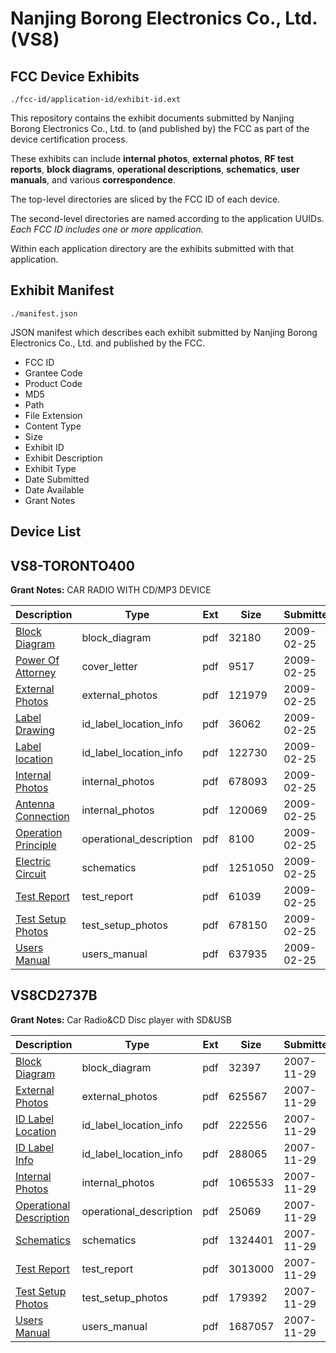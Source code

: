 # Nanjing Borong Electronics Co., Ltd. (VS8)
## FCC Device Exhibits

```
./fcc-id/application-id/exhibit-id.ext
```

This repository contains the exhibit documents submitted by Nanjing Borong Electronics Co., Ltd. to (and published by) the FCC as part of the device certification process.

These exhibits can include **internal photos**, **external photos**, **RF test reports**, **block diagrams**, **operational descriptions**, **schematics**, **user manuals**, and various **correspondence**.

The top-level directories are sliced by the FCC ID of each device.

The second-level directories are named according to the application UUIDs. *Each FCC ID includes one or more application.*

Within each application directory are the exhibits submitted with that application. 

## Exhibit Manifest

```
./manifest.json
```

JSON manifest which describes each exhibit submitted by Nanjing Borong Electronics Co., Ltd. and published by the FCC.

- FCC ID
- Grantee Code
- Product Code
- MD5
- Path
- File Extension
- Content Type
- Size
- Exhibit ID
- Exhibit Description
- Exhibit Type
- Date Submitted
- Date Available
- Grant Notes

## Device List
## VS8-TORONTO400
**Grant Notes:** CAR RADIO WITH CD/MP3 DEVICE

| Description | Type | Ext | Size | Submitted | Available |
| ----------- | ---- | --- | ---- | --------- | --------- |
| [Block Diagram](VS8-TORONTO400/36118759cdadb770e8993a809ef720ed/1072620.pdf) | block_diagram | pdf | 32180 | 2009-02-25 | 2009-02-25 |
| [Power Of Attorney](VS8-TORONTO400/36118759cdadb770e8993a809ef720ed/1072627.pdf) | cover_letter | pdf | 9517 | 2009-02-25 | 2009-02-25 |
| [External Photos](VS8-TORONTO400/36118759cdadb770e8993a809ef720ed/1072622.pdf) | external_photos | pdf | 121979 | 2009-02-25 | 2009-02-25 |
| [Label Drawing](VS8-TORONTO400/36118759cdadb770e8993a809ef720ed/1072624.pdf) | id_label_location_info | pdf | 36062 | 2009-02-25 | 2009-02-25 |
| [Label location](VS8-TORONTO400/36118759cdadb770e8993a809ef720ed/1072625.pdf) | id_label_location_info | pdf | 122730 | 2009-02-25 | 2009-02-25 |
| [Internal Photos](VS8-TORONTO400/36118759cdadb770e8993a809ef720ed/1072623.pdf) | internal_photos | pdf | 678093 | 2009-02-25 | 2009-02-25 |
| [Antenna Connection](VS8-TORONTO400/36118759cdadb770e8993a809ef720ed/1072630.pdf) | internal_photos | pdf | 120069 | 2009-02-25 | 2009-02-25 |
| [Operation Principle](VS8-TORONTO400/36118759cdadb770e8993a809ef720ed/1072626.pdf) | operational_description | pdf | 8100 | 2009-02-25 | 2009-02-25 |
| [Electric Circuit](VS8-TORONTO400/36118759cdadb770e8993a809ef720ed/1072621.pdf) | schematics | pdf | 1251050 | 2009-02-25 | 2009-02-25 |
| [Test Report](VS8-TORONTO400/36118759cdadb770e8993a809ef720ed/1072629.pdf) | test_report | pdf | 61039 | 2009-02-25 | 2009-02-25 |
| [Test Setup Photos](VS8-TORONTO400/36118759cdadb770e8993a809ef720ed/1072628.pdf) | test_setup_photos | pdf | 678150 | 2009-02-25 | 2009-02-25 |
| [Users Manual](VS8-TORONTO400/36118759cdadb770e8993a809ef720ed/1072631.pdf) | users_manual | pdf | 637935 | 2009-02-25 | 2009-02-25 |
## VS8CD2737B
**Grant Notes:** Car Radio&CD Disc player with SD&USB

| Description | Type | Ext | Size | Submitted | Available |
| ----------- | ---- | --- | ---- | --------- | --------- |
| [Block Diagram](VS8CD2737B/bd71ce4fe85172a51077f867315f7905/873492.pdf) | block_diagram | pdf | 32397 | 2007-11-29 | 2007-11-29 |
| [External Photos](VS8CD2737B/bd71ce4fe85172a51077f867315f7905/873493.pdf) | external_photos | pdf | 625567 | 2007-11-29 | 2007-11-29 |
| [ID Label Location](VS8CD2737B/bd71ce4fe85172a51077f867315f7905/873495.pdf) | id_label_location_info | pdf | 222556 | 2007-11-29 | 2007-11-29 |
| [ID Label Info](VS8CD2737B/bd71ce4fe85172a51077f867315f7905/873496.pdf) | id_label_location_info | pdf | 288065 | 2007-11-29 | 2007-11-29 |
| [Internal Photos](VS8CD2737B/bd71ce4fe85172a51077f867315f7905/873494.pdf) | internal_photos | pdf | 1065533 | 2007-11-29 | 2007-11-29 |
| [Operational Description](VS8CD2737B/bd71ce4fe85172a51077f867315f7905/873497.pdf) | operational_description | pdf | 25069 | 2007-11-29 | 2007-11-29 |
| [Schematics](VS8CD2737B/bd71ce4fe85172a51077f867315f7905/873498.pdf) | schematics | pdf | 1324401 | 2007-11-29 | 2007-11-29 |
| [Test Report](VS8CD2737B/bd71ce4fe85172a51077f867315f7905/873499.pdf) | test_report | pdf | 3013000 | 2007-11-29 | 2007-11-29 |
| [Test Setup Photos](VS8CD2737B/bd71ce4fe85172a51077f867315f7905/873500.pdf) | test_setup_photos | pdf | 179392 | 2007-11-29 | 2007-11-29 |
| [Users Manual](VS8CD2737B/bd71ce4fe85172a51077f867315f7905/873501.pdf) | users_manual | pdf | 1687057 | 2007-11-29 | 2007-11-29 |
